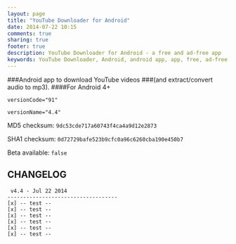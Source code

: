 ```yaml
---
layout: page
title: "YouTube Downloader for Android"
date: 2014-07-22 10:15
comments: true
sharing: true
footer: true
description: YouTube Downloader for Android - a free and ad-free app
keywords: YouTube Downloader, Android, android app, app, free, ad-free, no ads, dentex, video, YouTube, downloader, audio, ffmpeg, video, extractions, conversion, mp3, hd, 1080p, 720p
---
```

###Android app to download YouTube videos
###(and extract/convert audio to mp3). 
####For Android 4+

`versionCode="91"`

`versionName="4.4"`

MD5 checksum: `9dc53cde717a60743f4ca4a9d12e2873`

SHA1 checksum: `0d72729bafe523b9cfc0a96c6260cba190e450b7`

Beta available: `false`

## CHANGELOG

     v4.4 - Jul 22 2014
    -----------------------------------
    [x] -- test --
    [x] -- test --
    [x] -- test --
    [x] -- test --
    [x] -- test --
    [x] -- test --
